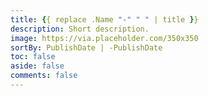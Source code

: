 ```yaml
---
title: {{ replace .Name "-" " " | title }}
description: Short description.
image: https://via.placeholder.com/350x350
sortBy: PublishDate | -PublishDate
toc: false
aside: false
comments: false
---
```


